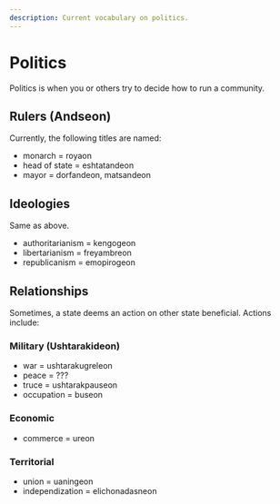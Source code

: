 ```yaml
---
description: Current vocabulary on politics.
---
```

# Politics
Politics is when you or others try to decide how to run a community.

## Rulers (Andseon)
Currently, the following titles are named:
- monarch = royaon
- head of state = eshtatandeon
- mayor = dorfandeon, matsandeon

## Ideologies
Same as above.
- authoritarianism = kengogeon
- libertarianism = freyambreon
- republicanism = emopirogeon

## Relationships
Sometimes, a state deems an action on other state beneficial. Actions include:
### Military (Ushtarakideon)
- war = ushtarakugreleon
- peace = ???
- truce = ushtarakpauseon
- occupation = buseon
### Economic
- commerce = ureon
### Territorial
- union = uaningeon
- independization = elichonadasneon
